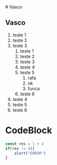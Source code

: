<!DOCTYPE html>
<html>

<head>
    <meta charset='utf-8'>
    <meta http-equiv='X-UA-Compatible' content='IE=edge'>
    <title>Page Title</title>
    <meta name='viewport' content='width=device-width, initial-scale=1'>
</head>

<body>
# Vasco

## **Vasco**

1. teste 1
2. teste 2
3. teste 3
    1. teste 1
    2. teste 2
    3. teste 3
    4. teste 4
    5. teste 5
        1. rafa
        2. ok
        3. funca
    6. teste 6
4. teste 4
5. teste 5
6. teste 6

# CodeBlock

```javascript
const res = 1 + 4
if(res != 4){
    alert("ERROR")
}
```

</body>

</html>